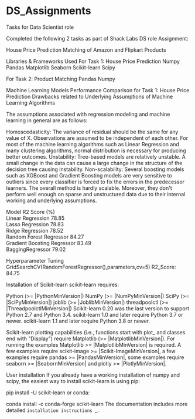# DS_Assignments
Tasks for Data Scientist role

Completed the following 2 tasks as part of Shack Labs DS role Assignment:

House Price Prediction 
Matching of Amazon and Flipkart Products

Libraries & Frameworks Used
For Task 1: House Price Prediction
Numpy
Pandas
Matplotlib
Seaborn
Scikit-learn
Scipy

For Task 2: Product Matching
Pandas
Numpy

Machine Learning Models Performance Comparison for Task 1: House Price Prediction
Drawbacks related to Underlying Assumptions of Machine Learning Algorithms

The assumptions associated with regression modeling and machine learning in general are as follows:

Homoscedasticity: The variance of residual should be the same for any value of X.
Observations are assumed to be independent of each other.
For most of the machine learning algorithms such as Linear Regression and many clustering algorithms, normal distribution is necessary for producing better outcomes.
Unstability: Tree-based models are relatively unstable. A small change in the data can cause a large change in the structure of the decision tree causing instability.
Non-scalability: Several boosting models such as XGBoost and Gradient Boosting models are very sensitive to outliers since every classifier is forced to fix the errors in the predecessor learners. The overall method is hardly scalable. Moreover, they don't perform well enough on sparse and unstructured data due to their internal working and underlying assumptions.

Model	R2 Score (%)\
Linear Regression	78.85\
Lasso Regression 78.83\
Ridge Regression 78.52\
Random Forest Regressor 84.27\
Gradient Boosting Regressor 83.49\
BaggingRegressor 79.02

Hyperparameter Tuning
GridSearchCV(RandomForestRegressor(),parameters,cv=5)
R2_Score: 84.75

Installation of Scikit-learn
scikit-learn requires:

Python (>= |PythonMinVersion|)
NumPy (>= |NumPyMinVersion|)
SciPy (>= |SciPyMinVersion|)
joblib (>= |JoblibMinVersion|)
threadpoolctl (>= |ThreadpoolctlMinVersion|)
Scikit-learn 0.20 was the last version to support Python 2.7 and Python 3.4. scikit-learn 1.0 and later require Python 3.7 or newer. scikit-learn 1.1 and later require Python 3.8 or newer.

Scikit-learn plotting capabilities (i.e., functions start with plot_ and classes end with "Display") require Matplotlib (>= |MatplotlibMinVersion|). For running the examples Matplotlib >= |MatplotlibMinVersion| is required. A few examples require scikit-image >= |Scikit-ImageMinVersion|, a few examples require pandas >= |PandasMinVersion|, some examples require seaborn >= |SeabornMinVersion| and plotly >= |PlotlyMinVersion|.

User installation
If you already have a working installation of numpy and scipy, the easiest way to install scikit-learn is using pip:

pip install -U scikit-learn
or conda:

conda install -c conda-forge scikit-learn
The documentation includes more detailed `installation instructions `_.

